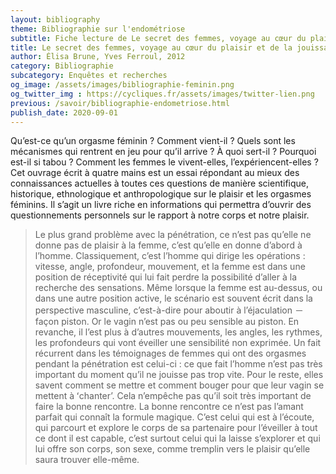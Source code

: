 ```yaml
---
layout: bibliography
theme: Bibliographie sur l'endométriose
subtitle: Fiche lecture de Le secret des femmes, voyage au cœur du plaisir et de la jouissance d'Élisa Brune et Yves Ferroul
title: Le secret des femmes, voyage au cœur du plaisir et de la jouissance
author: Élisa Brune, Yves Ferroul, 2012
category: Bibliographie
subcategory: Enquêtes et recherches
og_image: /assets/images/bibliographie-feminin.png
og_twitter_img : https://cycliques.fr/assets/images/twitter-lien.png
previous: /savoir/bibliographie-endometriose.html
publish_date: 2020-09-01
---
```

Qu’est-ce qu’un orgasme féminin ? Comment vient-il ? Quels sont les mécanismes qui rentrent en jeu pour qu’il arrive ? À quoi sert-il ? Pourquoi est-il si tabou ? Comment les femmes le vivent-elles, l’expériencent-elles ? Cet ouvrage écrit à quatre mains est un essai répondant au mieux des connaissances actuelles à toutes ces questions de manière scientifique, historique, ethnologique et anthropologique sur le plaisir et les orgasmes féminins. Il s’agit un livre riche en informations qui permettra d’ouvrir des questionnements personnels sur le rapport à notre corps et notre plaisir. 

>Le plus grand problème avec la pénétration, ce n’est pas qu’elle ne donne pas de plaisir à la femme, c’est qu’elle en donne d’abord à l’homme. Classiquement, c’est l’homme qui dirige les opérations : vitesse, angle, profondeur, mouvement, et la femme est dans une position de réceptivité qui lui fait perdre la possibilité d’aller à la recherche des sensations. Même lorsque la femme est au-dessus, ou dans une autre position active, le scénario est souvent écrit dans la perspective masculine, c’est-à-dire pour aboutir à l’éjaculation － façon piston. Or le vagin n’est pas ou peu sensible au piston. En revanche, il l’est plus à d’autres mouvements, les angles, les rythmes, les profondeurs qui vont éveiller une sensibilité non exprimée. Un fait récurrent dans les témoignages de femmes qui ont des orgasmes pendant la pénétration est celui-ci : ce que fait l’homme n’est pas très important du moment qu’il ne jouisse pas trop vite. Pour le reste, elles savent comment se mettre et comment bouger pour que leur vagin se mettent à ʻchanterʼ. Cela n’empêche pas qu’il soit très important de faire la bonne rencontre. La bonne rencontre ce n’est pas l’amant parfait qui connaît la formule magique. C’est celui qui est à l’écoute, qui parcourt et explore le corps de sa partenaire pour l’éveiller à tout ce dont il est capable, c’est surtout celui qui la laisse s’explorer et qui lui offre son corps, son sexe, comme tremplin vers le plaisir qu’elle saura trouver elle-même.